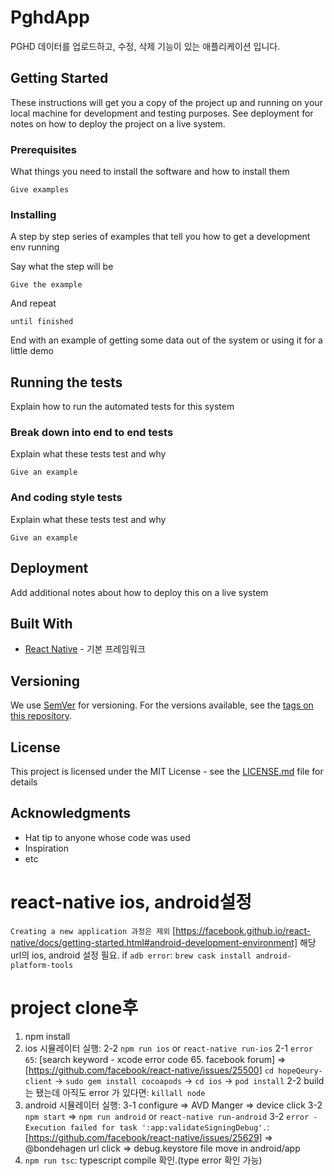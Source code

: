 # PghdApp

PGHD 데이터를 업로드하고, 수정, 삭제 기능이 있는 애플리케이션 입니다.

## Getting Started

These instructions will get you a copy of the project up and running on your local machine for development and testing purposes. See deployment for notes on how to deploy the project on a live system.

### Prerequisites

What things you need to install the software and how to install them

```
Give examples
```

### Installing

A step by step series of examples that tell you how to get a development env running

Say what the step will be

```
Give the example
```

And repeat

```
until finished
```

End with an example of getting some data out of the system or using it for a little demo

## Running the tests

Explain how to run the automated tests for this system

### Break down into end to end tests

Explain what these tests test and why

```
Give an example
```

### And coding style tests

Explain what these tests test and why

```
Give an example
```

## Deployment

Add additional notes about how to deploy this on a live system

## Built With

- [React Native](https://facebook.github.io/react-native/) - 기본 프레임워크

## Versioning

We use [SemVer](http://semver.org/) for versioning. For the versions available, see the [tags on this repository](https://github.com/your/project/tags).

## License

This project is licensed under the MIT License - see the [LICENSE.md](LICENSE.md) file for details

## Acknowledgments

- Hat tip to anyone whose code was used
- Inspiration
- etc

# react-native ios, android설정

`Creating a new application 과정은 제외` [https://facebook.github.io/react-native/docs/getting-started.html#android-development-environment] 해당 url의 ios, android 설정 필요.
if `adb error`: `brew cask install android-platform-tools`

# project clone후

1. npm install
2. ios 시뮬레이터 실행:
   2-2 `npm run ios` or `react-native run-ios`
   2-1 `error 65`: [search keyword - xcode error code 65. facebook forum] => [https://github.com/facebook/react-native/issues/25500] `cd hopeQeury-client` -> `sudo gem install cocoapods` -> `cd ios` -> `pod install`
   2-2 build는 됐는데 아직도 error 가 있다면: `killall node`
3. android 시뮬레이터 실행:
   3-1 configure => AVD Manger => device click
   3-2 `npm start` => `npm run android` or `react-native run-android`
   3-2 `error - Execution failed for task ':app:validateSigningDebug'.`: [https://github.com/facebook/react-native/issues/25629] => @bondehagen url click => debug.keystore file move in android/app
4. `npm run tsc`: typescript compile 확인.(type error 확인 가능)
